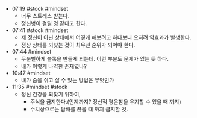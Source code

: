 - 07:19 #stock #mindset  
	- 너무 스트레스 받는다.
	- 정신병이 걸릴 것 같다고 한다.
- 07:41 #stock #mindset
	- 제 정신이 아닌 상태에서 어떻게 해보려고 하다보니 오히려 악효과가 발생한다.
	- 정상 상태를 되찾는 것이 최우선 순위가 되어야 한다.
- 07:44 #mindset 
	- 무분별하게 블록을 만들게 되는데. 이런 부분도 문제가 있는 듯 하다.
	- 내가 이렇게 나약한 존재였나?
- 10:47 #mindset 
	- 내가 숨을 쉬고 살 수 있는 방법은 무엇인가
- 11:35 #mindset #stock 
	- 정신 건강을 되찾기 위하여,
		- 주식을 금지한다.(언제까지? 정신적 평온함을 유지할 수 있을 때 까지)
		- 수치상으로는 담배를 끊을 때 까지 금지할 것.
